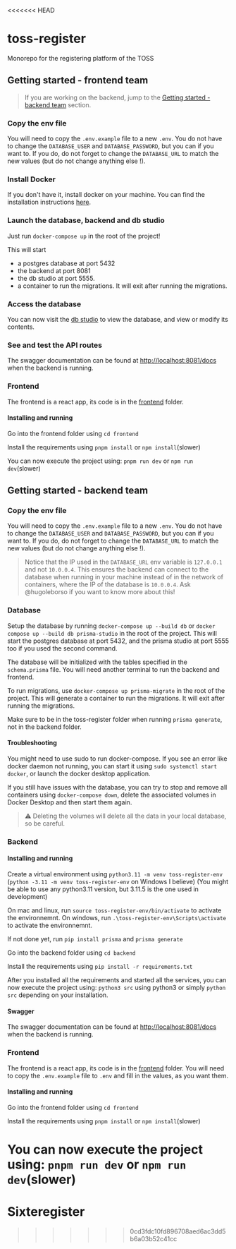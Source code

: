 <<<<<<< HEAD
# toss-register
Monorepo for the registering platform of the TOSS
 
## Getting started - frontend team
> If you are working on the backend, jump to the [Getting started - backend team](#getting-started---backend-team) section.
 
### Copy the env file
You will need to copy the `.env.example` file to a new `.env`. You do not have to change the `DATABASE_USER` and `DATABASE_PASSWORD`, but you can if you want to. If you do, do not forget to change the `DATABASE_URL` to match the new values (but do not change anything else !).
 
### Install Docker
If you don't have it, install docker on your machine. You can find the installation instructions [here](https://docs.docker.com/get-docker/).
 
### Launch the database, backend and db studio
Just run `docker-compose up` in the root of the project!
 
This will start
- a postgres database at port 5432
- the backend at port 8081
- the db studio at port 5555.
- a container to run the migrations. It will exit after running the migrations.
 
### Access the database
You can now visit the [db studio](http://localhost:5555) to view the database, and view or modify its contents.
 
### See and test the API routes
The swagger documentation can be found at [http://localhost:8081/docs](http://localhost:8081/docs) when the backend is running.
 
### Frontend
The frontend is a react app, its code is in the [frontend](frontend) folder.
 
#### Installing and running
 
Go into the frontend folder using `cd frontend`
 
Install the requirements using `pnpm install` or `npm install`(slower)
 
You can now execute the project using: `pnpm run dev` or `npm run dev`(slower)
 
## Getting started - backend team
### Copy the env file
You will need to copy the `.env.example` file to a new `.env`. You do not have to change the `DATABASE_USER` and `DATABASE_PASSWORD`, but you can if you want to. If you do, do not forget to change the `DATABASE_URL` to match the new values (but do not change anything else !).
 
> Notice that the IP used in the `DATABASE_URL` env variable is `127.0.0.1` and not `10.0.0.4`. This ensures the backend can connect to the database when running in your machine instead of in the network of containers, where the IP of the database is `10.0.0.4`. Ask @hugoleborso if you want to know more about this!
 
### Database
 
Setup the database by running `docker-compose up --build db` or `docker compose up --build db prisma-studio` in the root of the project.
This will start the postgres database at port 5432, and the prisma studio at port 5555 too if you used the second command.
 
The database will be initialized with the tables specified in the `schema.prisma` file. You will need another terminal to run the backend and frontend.
 
To run migrations, use `docker-compose up prisma-migrate` in the root of the project. This will generate a container to run the migrations. It will exit after running the migrations.
 
Make sure to be in the toss-register folder when running `prisma generate`, not in the backend folder.
 
#### Troubleshooting
You might need to use sudo to run docker-compose.
If you see an error like docker daemon not running, you can start it using `sudo systemctl start docker`, or launch the docker desktop application.
 
If you still have issues with the database, you can try to stop and remove all containers using `docker-compose down`, delete the associated volumes in Docker Desktop and then start them again.
> ⚠️ Deleting the volumes will delete all the data in your local database, so be careful.
 
### Backend
 
#### Installing and running
 
Create a virtual environment using `python3.11 -m venv toss-register-env` (`python -3.11 -m venv toss-register-env` on Windows I believe)
(You might be able to use any python3.11 version, but 3.11.5 is the one used in development)
 
On mac and linux, run `source toss-register-env/bin/activate` to activate the environnemnt.
On windows, run `.\toss-register-env\Scripts\activate` to activate the environnemnt.

If not done yet, run `pip install prisma` and `prisma generate`
 
Go into the backend folder using `cd backend`
 
Install the requirements using `pip install -r requirements.txt`

 
After you installed all the requirements and started all the services, you can now execute the project using: `python3 src` using python3 or simply `python src` depending on your installation.
 
#### Swagger
The swagger documentation can be found at [http://localhost:8081/docs](http://localhost:8081/docs) when the backend is running.
 
### Frontend
The frontend is a react app, its code is in the [frontend](frontend) folder.
You will need to copy the `.env.example` file to `.env` and fill in the values, as you want them.
 
#### Installing and running
 
Go into the frontend folder using `cd frontend`
 
Install the requirements using `pnpm install` or `npm install`(slower)
 
You can now execute the project using: `pnpm run dev` or `npm run dev`(slower)
=======
# Sixteregister
>>>>>>> 0cd3fdc10fd896708aed6ac3dd5b6a03b52c41cc

